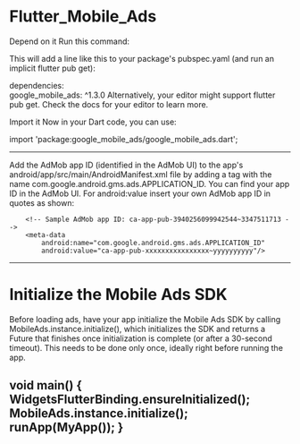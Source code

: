 # Flutter_Mobile_Ads

Depend on it
Run this command:

This will add a line like this to your package's pubspec.yaml (and run an implicit flutter pub get):

dependencies:
  <br/>google_mobile_ads: ^1.3.0
Alternatively, your editor might support flutter pub get. Check the docs for your editor to learn more.

Import it
Now in your Dart code, you can use:

import 'package:google_mobile_ads/google_mobile_ads.dart';

-------------------------------------------------------------------------------
Add the AdMob app ID (identified in the AdMob UI) to the app's android/app/src/main/AndroidManifest.xml file by adding a <meta-data> tag with the name com.google.android.gms.ads.APPLICATION_ID. You can find your app ID in the AdMob UI. For android:value insert your own AdMob app ID in quotes as shown:
  

        <!-- Sample AdMob app ID: ca-app-pub-3940256099942544~3347511713 -->
        <meta-data
            android:name="com.google.android.gms.ads.APPLICATION_ID"
            android:value="ca-app-pub-xxxxxxxxxxxxxxxx~yyyyyyyyyy"/>

-----------------------------------------------------------------------------------
 # Initialize the Mobile Ads SDK
Before loading ads, have your app initialize the Mobile Ads SDK by calling MobileAds.instance.initialize(), which initializes the SDK and returns a Future that finishes once initialization is complete (or after a 30-second timeout). This needs to be done only once, ideally right before running the app.
      
void main() {
  WidgetsFlutterBinding.ensureInitialized();
  MobileAds.instance.initialize();
  runApp(MyApp());
}
--------------------------------------------------------------------------------------



